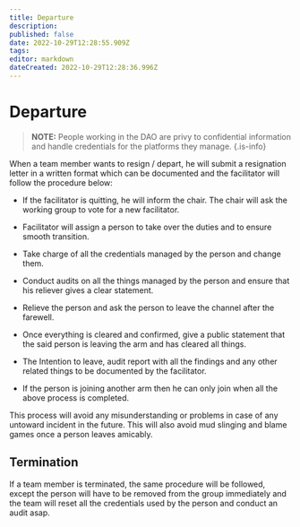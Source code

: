 ```yaml
---
title: Departure
description: 
published: false
date: 2022-10-29T12:28:55.909Z
tags: 
editor: markdown
dateCreated: 2022-10-29T12:28:36.996Z
---
```


# Departure

> **NOTE:** People working in the DAO are privy to confidential information and handle credentials for the platforms they manage.
{.is-info}


When a team member wants to resign / depart, he will submit a resignation letter in a written format which can be documented and the facilitator will follow the procedure below: 

-	If the facilitator is quitting, he will inform the chair. The chair will ask the working group to vote for a new facilitator.

-	Facilitator will assign a person to take over the duties and to ensure smooth transition. 

-	Take charge of all the credentials managed by the person and change them.

-	Conduct audits on all the things managed by the person and ensure that his reliever gives a clear statement. 

-	Relieve the person and ask the person to leave the channel after the farewell.

- Once everything is cleared and confirmed, give a public statement that the said person is leaving the arm and has cleared all things.

-	The Intention to leave, audit report with all the findings and any other related things to be documented by the facilitator.

-	If the person is joining another arm then he can only join when all the above process is completed.

This process will avoid any misunderstanding or problems in case of any untoward incident in the future. This will also avoid mud slinging and blame games once a person leaves amicably. 


## Termination
If a team member is terminated, the same procedure will be followed, except the person will have to be removed from the group immediately and the team will reset all the credentials used by the person and conduct an audit asap.